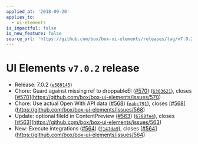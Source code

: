 ```yaml
---
applied_at: '2018-09-20'
applies_to:
  - ui-elements
is_impactful: false
is_new_feature: false
source_url: 'https://github.com/box/box-ui-elements/releases/tag/v7.0.2'
---
```


# UI Elements `v7.0.2` release


* Release: 7.0.2 ([`e589145`](https://github.com/box/box-ui-elements/commit[`e589145`](https://github.com/box/box-ui-elements/commit/e589145)))
* Chore: Guard against missing ref to droppableEl ([#570](https://github.com/box/box-ui-elements/pull/570)) ([`6363621`](https://github.com/box/box-ui-elements/commit[`6363621`](https://github.com/box/box-ui-elements/commit/6363621))), closes [[#570](https://github.com/box/box-ui-elements/pull/570)](https://github.com/box/box-ui-elements/issues/570)
* Chore: Use actual Open With API data ([#568](https://github.com/box/box-ui-elements/pull/568)) ([`eabc791`](https://github.com/box/box-ui-elements/commit[`eabc791`](https://github.com/box/box-ui-elements/commit/eabc791))), closes [[#568](https://github.com/box/box-ui-elements/pull/568)](https://github.com/box/box-ui-elements/issues/568)
* Update: optional fileId in ContentPreview ([#563](https://github.com/box/box-ui-elements/pull/563)) ([`6788fe4`](https://github.com/box/box-ui-elements/commit[`6788fe4`](https://github.com/box/box-ui-elements/commit/6788fe4))), closes [[#563](https://github.com/box/box-ui-elements/pull/563)](https://github.com/box/box-ui-elements/issues/563)
* New: Execute integrations ([#564](https://github.com/box/box-ui-elements/pull/564)) ([`f147da9`](https://github.com/box/box-ui-elements/commit[`f147da9`](https://github.com/box/box-ui-elements/commit/f147da9))), closes [[#564](https://github.com/box/box-ui-elements/pull/564)](https://github.com/box/box-ui-elements/issues/564)




